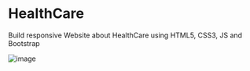 # HealthCare
Build responsive Website about HealthCare using HTML5, CSS3, JS and Bootstrap



![image](https://github.com/MaureenDEMO/HealthCare/blob/master/1.gif)   
